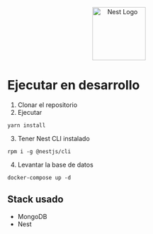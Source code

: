 <p align="center">
  <a href="http://nestjs.com/" target="blank"><img src="https://nestjs.com/img/logo-small.svg" width="120" alt="Nest Logo" /></a>
</p>

# Ejecutar en desarrollo

1. Clonar el repositorio
2. Ejecutar

```
yarn install
```

3. Tener Nest CLI instalado
```
rpm i -g @nestjs/cli
```

4. Levantar la base de datos
```
docker-compose up -d
```

## Stack usado
* MongoDB
* Nest